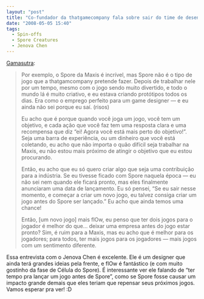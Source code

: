 ```yaml
---
layout: "post"
title: "Co-fundador da thatgamecompany fala sobre sair do time de desenvolvimento do Spore Creatures"
date: "2008-05-05 15:40"
tags:
  - Spin-offs
  - Spore Creatures
  - Jenova Chen
---
```


[Gamasutra](http://www.gamasutra.com/php-bin/news_index.php?story=18494):

> Por exemplo, o Spore da Maxis é incrível, mas Spore não é o tipo de jogo que a thatgamcompany pretende fazer. Depois de trabalhar nele por um tempo, mesmo com o jogo sendo muito divertido, e todo o mundo lá é muito criativo, e eu estava criando protótipos todos os dias. Era como o emprego perfeito para um game designer — e eu ainda não sei porque eu saí. (risos)
>
> Eu acho que é porque quando você joga um jogo, você tem um objetivo, e cada ação que você faz tem uma resposta clara e uma recompensa que diz “ei! Agora você está mais perto do objetivo!”. Seja uma barra de experiência, ou um dinheiro que você está coletando, eu acho que não importa o quão difícil seja trabalhar na Maxis, eu não estou mais próximo de atingir o objetivo que eu estou procurando.
>
> Então, eu acho que eu só quero criar algo que seja uma contribuição para a indústria. Se eu tivesse ficado com Spore naquela época — eu não sei nem quando ele ficará pronto, mas eles finalmente anunciaram uma data de lançamento. Eu só pensei, “Se eu sair nesse momento, e começar a criar um novo jogo, eu talvez consiga criar um jogo antes do Spore ser lançado.” Eu acho que ainda temos uma chance!
>
> Então, [um novo jogo] mais flOw, eu penso que ter dois jogos para o jogador é melhor do que… deixar uma empresa antes do jogo estar pronto? Sim, é ruim para a Maxis, mas eu acho que é melhor para os jogadores; para todos, ter mais jogos para os jogadores — mais jogos com um sentimento diferente.

Essa entrevista com o Jenova Chen é excelente. Ele é um designer que ainda terá grandes ideias pela frente, e flOw é fantástico (e com muito gostinho da fase de Célula do Spore). É interessante ver ele falando de “ter tempo pra lançar um jogo antes de Spore”, como se Spore fosse causar um impacto grande demais que eles teriam que repensar seus próximos jogos. Vamos esperar pra ver! :D
